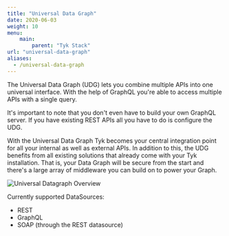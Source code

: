 ```yaml
---
title: "Universal Data Graph"
date: 2020-06-03
weight: 10
menu: 
    main:
        parent: "Tyk Stack"
url: "universal-data-graph"
aliases:
  - /universal-data-graph
---
```


The Universal Data Graph (UDG) lets you combine multiple APIs into one universal interface.
With the help of GraphQL you're able to access multiple APIs with a single query.

It's important to note that you don't even have to build your own GraphQL server.
If you have existing REST APIs all you have to do is configure the UDG.

With the Universal Data Graph Tyk becomes your central integration point for all your internal as well as external APIs.
In addition to this, the UDG benefits from all existing solutions that already come with your Tyk installation.
That is, your Data Graph will be secure from the start and there's a large array of middleware you can build on to power your Graph.

![Universal Datagraph Overview](/docs/img/diagrams/universal_datagraph_overview.png)

Currently supported DataSources:
- REST
- GraphQL
- SOAP (through the REST datasource)
